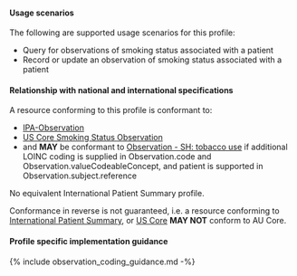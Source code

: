 #### Usage scenarios

The following are supported usage scenarios for this profile:

- Query for observations of smoking status associated with a patient
- Record or update an observation of smoking status associated with a patient


#### Relationship with national and international specifications

A resource conforming to this profile is conformant to:
- [IPA-Observation](https://build.fhir.org/ig/HL7/fhir-ipa/StructureDefinition-ipa-observation.html)
- [US Core Smoking Status Observation](http://hl7.org/fhir/us/core/StructureDefinition/us-core-smokingstatus)
- and **MAY** be conformant to [Observation - SH: tobacco use](http://hl7.org/fhir/uv/ips/StructureDefinition/Observation-tobaccouse-uv-ips) if additional LOINC coding is supplied in Observation.code and Observation.valueCodeableConcept, and patient is supported in Observation.subject.reference

No equivalent International Patient Summary profile.

Conformance in reverse is not guaranteed, i.e. a resource conforming to [International Patient Summary](http://build.fhir.org/ig/HL7/fhir-ips), or [US Core](http://hl7.org/fhir/us/core) **MAY NOT** conform to AU Core.


#### Profile specific implementation guidance
{% include observation_coding_guidance.md -%}




